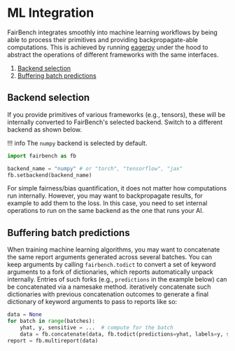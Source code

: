# ML Integration

FairBench integrates smoothly into machine learning workflows
by being able to process their primitives and providing
backpropagate-able computations. This is achieved by running 
[eagerpy](https://eagerpy.jonasrauber.de/) 
under the hood to abstract the operations of different
frameworks with the same interfaces.

1. [Backend selection](#backend-selection)
2. [Buffering batch predictions](#buffering-batch-predictions)

## Backend selection

If you provide primitives of various frameworks (e.g., tensors),
these will be internally converted to FairBench's selected
backend. Switch to a different backend as shown below.

!!! info 
    The `numpy` backend is selected by default.

```python
import fairbench as fb

backend_name = "numpy" # or "torch", "tensorflow", "jax"
fb.setbackend(backend_name)
```

For simple fairness/bias quantification, it does not matter how
computations run internally. However, you may want to 
backpropagate results, for example to
add them to the loss. In this case, you need to set 
internal operations to run on
the same backend as the one that runs your AI.

## Buffering batch predictions

When training machine learning algorithms, you may want
to concatenate the same report arguments generated across 
several batches. You can keep arguments by calling
`fairbench.todict` to convert a set of keyword arguments
to a fork of dictionaries, which reports
automatically unpack internally.
Entries of such forks (e.g.,
`predictions` in the example below) can be concatenated
via a namesake method. iteratively concatenate such dictionaries
with previous concatenation outcomes to generate a final
dictionary of keyword arguments to pass to reports like so:

```python
data = None
for batch in range(batches):
    yhat, y, sensitive = ...  # compute for the batch
    data = fb.concatenate(data, fb.todict(predictions=yhat, labels=y, sensitive=sensitive))
report = fb.multireport(data)
```
